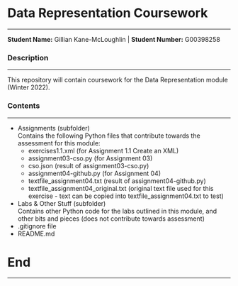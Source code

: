 # Data Representation Coursework
***  
**Student Name:** Gillian Kane-McLoughlin | **Student Number:** G00398258  
  
### Description
***  
This repository will contain coursework for the Data Representation module (Winter 2022).  

### Contents  
***
- Assignments (subfolder)  
Contains the following Python files that contribute towards the assessment for this module:  
	- exercises1.1.xml (for Assignment 1.1 Create an XML)  
	- assignment03-cso.py (for Assignment 03)  
	- cso.json (result of assignment03-cso.py)  
	- assignment04-github.py (for Assignment 04)  
	- textfile_assignment04.txt (result of assignment04-github.py)  
	- textfile_assignment04_original.txt (original text file used for this exercise - text can be copied into textfile_assignment04.txt to test)  
- Labs & Other Stuff (subfolder)  
Contains other Python code for the labs outlined in this module, and other bits and pieces (does not contribute towards assessment)  
- .gitignore file  
- README.md  
  
# End  
***
